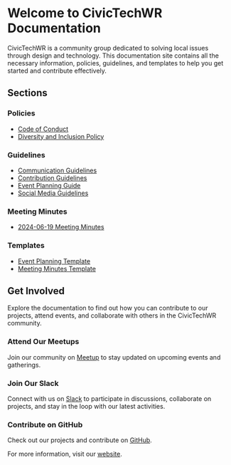 # Welcome to CivicTechWR Documentation

CivicTechWR is a community group dedicated to solving local issues through design and technology. This documentation site contains all the necessary information, policies, guidelines, and templates to help you get started and contribute effectively.

## Sections

### Policies
- [Code of Conduct](policies/Code_of_Conduct.md)
- [Diversity and Inclusion Policy](policies/Diversity_and_Inclusion_Policy.md)

### Guidelines
- [Communication Guidelines](guidelines/Communication_Guidelines.md)
- [Contribution Guidelines](guidelines/Contribution_Guidelines.md)
- [Event Planning Guide](guidelines/Event_Planning_Guide.md)
- [Social Media Guidelines](guidelines/SocialMedia_Guidelines.md)

### Meeting Minutes
- [2024-06-19 Meeting Minutes](meeting-minutes/2024-06-19_Meeting_Minutes.md)

### Templates
- [Event Planning Template](templates/Event_Planning_Template.md)
- [Meeting Minutes Template](templates/Meeting_Minutes_Template.md)

## Get Involved
Explore the documentation to find out how you can contribute to our projects, attend events, and collaborate with others in the CivicTechWR community.

### Attend Our Meetups
Join our community on [Meetup](https://www.meetup.com/civictechwr/) to stay updated on upcoming events and gatherings.

### Join Our Slack
Connect with us on [Slack](https://join.slack.com/t/civictechwr/shared_invite/zt-2ldijjy0i-gaGvPkuafPt9Zpn7jml70w) to participate in discussions, collaborate on projects, and stay in the loop with our latest activities.

### Contribute on GitHub
Check out our projects and contribute on [GitHub](https://github.com/CivicTechWR).

For more information, visit our [website](https://civictechwr.org).